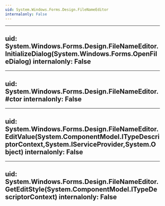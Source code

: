 ```yaml
---
uid: System.Windows.Forms.Design.FileNameEditor
internalonly: False
---
```


---
uid: System.Windows.Forms.Design.FileNameEditor.InitializeDialog(System.Windows.Forms.OpenFileDialog)
internalonly: False
---

---
uid: System.Windows.Forms.Design.FileNameEditor.#ctor
internalonly: False
---

---
uid: System.Windows.Forms.Design.FileNameEditor.EditValue(System.ComponentModel.ITypeDescriptorContext,System.IServiceProvider,System.Object)
internalonly: False
---

---
uid: System.Windows.Forms.Design.FileNameEditor.GetEditStyle(System.ComponentModel.ITypeDescriptorContext)
internalonly: False
---
